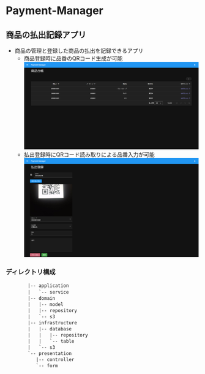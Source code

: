 # Payment-Manager

## 商品の払出記録アプリ

- 商品の管理と登録した商品の払出を記録できるアプリ
    - 商品登録時に品番のQRコード生成が可能
      ![デモ](./docs/demo1.png)
    - 払出登録時にQRコード読み取りによる品番入力が可能
      ![デモ](./docs/demo2.png)

### ディレクトリ構成

```
        |-- application
        |   `-- service　
        |-- domain
        |   |-- model
        |   |-- repository
        |   `-- s3
        |-- infrastructure
        |   |-- database
        |   |   |-- repository
        |   |   `-- table
        |   `-- s3
        `-- presentation
           |-- controller
           `-- form
```
